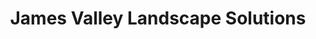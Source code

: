 ---
title: "James Valley Landscape Solutions"
url: /mitchell/james-valley-landscape-solutions/
shop: garden centre
---